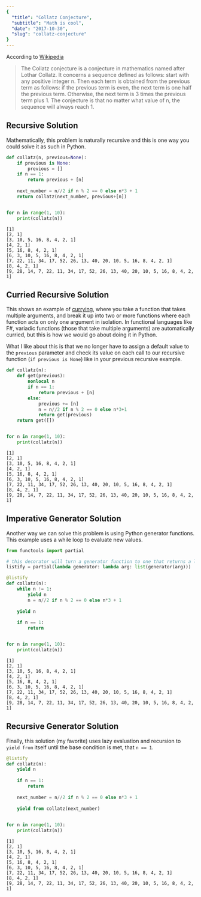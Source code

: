 ```yaml
---
{
  "title": "Collatz Conjecture",
  "subtitle": "Math is cool",
  "date": "2017-10-30",
  "slug": "collatz-conjecture"
}
---
```

<!--more-->

According to [Wikipedia](https://en.wikipedia.org/wiki/Collatz_conjecture)

>The Collatz conjecture is a conjecture in mathematics named after Lothar Collatz. It concerns a sequence defined as follows: start with any positive integer n. Then each term is obtained from the previous term as follows: if the previous term is even, the next term is one half the previous term. Otherwise, the next term is 3 times the previous term plus 1. The conjecture is that no matter what value of n, the sequence will always reach 1.

## Recursive Solution

Mathematically, this problem is naturally recursive and this is one way you could solve it as such in Python.


```python
def collatz(n, previous=None):
    if previous is None:
        previous = []
    if n == 1:
        return previous + [n]
    
    next_number = n//2 if n % 2 == 0 else n*3 + 1
    return collatz(next_number, previous+[n])


for n in range(1, 10):
    print(collatz(n))
```

    [1]
    [2, 1]
    [3, 10, 5, 16, 8, 4, 2, 1]
    [4, 2, 1]
    [5, 16, 8, 4, 2, 1]
    [6, 3, 10, 5, 16, 8, 4, 2, 1]
    [7, 22, 11, 34, 17, 52, 26, 13, 40, 20, 10, 5, 16, 8, 4, 2, 1]
    [8, 4, 2, 1]
    [9, 28, 14, 7, 22, 11, 34, 17, 52, 26, 13, 40, 20, 10, 5, 16, 8, 4, 2, 1]


## Curried Recursive Solution

This shows an example of [currying](https://en.wikipedia.org/wiki/Currying), where you take a function that takes multiple arguments, and break it up into two or more functions where each function acts on only one argument in isolation. In functional languages like F#, variadic functions (those that take multiple arguments) are automatically curried, but this is how we would go about doing it in Python. 

What I like about this is that we no longer have to assign a default value to the `previous` parameter and check its value on each call to our recursive function (`if previous is None`) like in your previous recursive example.


```python
def collatz(n):
    def get(previous):
        nonlocal n
        if n == 1:
            return previous + [n]
        else:
            previous += [n]
            n = n//2 if n % 2 == 0 else n*3+1
            return get(previous)
    return get([])


for n in range(1, 10):
    print(collatz(n))
```

    [1]
    [2, 1]
    [3, 10, 5, 16, 8, 4, 2, 1]
    [4, 2, 1]
    [5, 16, 8, 4, 2, 1]
    [6, 3, 10, 5, 16, 8, 4, 2, 1]
    [7, 22, 11, 34, 17, 52, 26, 13, 40, 20, 10, 5, 16, 8, 4, 2, 1]
    [8, 4, 2, 1]
    [9, 28, 14, 7, 22, 11, 34, 17, 52, 26, 13, 40, 20, 10, 5, 16, 8, 4, 2, 1]


## Imperative Generator Solution

Another way we can solve this problem is using Python generator functions. This example uses a while loop to evaluate new values.


```python
from functools import partial

# this decorator will turn a generator function to one that returns a list
listify = partial(lambda generator: lambda arg: list(generator(arg)))
```

```python
@listify
def collatz(n):
    while n != 1:
        yield n
        n = n//2 if n % 2 == 0 else n*3 + 1
        
    yield n
    
    if n == 1:
        return 


for n in range(1, 10):
    print(collatz(n))
```

    [1]
    [2, 1]
    [3, 10, 5, 16, 8, 4, 2, 1]
    [4, 2, 1]
    [5, 16, 8, 4, 2, 1]
    [6, 3, 10, 5, 16, 8, 4, 2, 1]
    [7, 22, 11, 34, 17, 52, 26, 13, 40, 20, 10, 5, 16, 8, 4, 2, 1]
    [8, 4, 2, 1]
    [9, 28, 14, 7, 22, 11, 34, 17, 52, 26, 13, 40, 20, 10, 5, 16, 8, 4, 2, 1]


## Recursive Generator Solution

Finally, this solution (my favorite) uses lazy evaluation and recursion to `yield from` itself until the base condition is met, that `n == 1`.


```python
@listify
def collatz(n):
    yield n
    
    if n == 1:
        return
    
    next_number = n//2 if n % 2 == 0 else n*3 + 1
    
    yield from collatz(next_number) 
        

for n in range(1, 10):
    print(collatz(n))
```

    [1]
    [2, 1]
    [3, 10, 5, 16, 8, 4, 2, 1]
    [4, 2, 1]
    [5, 16, 8, 4, 2, 1]
    [6, 3, 10, 5, 16, 8, 4, 2, 1]
    [7, 22, 11, 34, 17, 52, 26, 13, 40, 20, 10, 5, 16, 8, 4, 2, 1]
    [8, 4, 2, 1]
    [9, 28, 14, 7, 22, 11, 34, 17, 52, 26, 13, 40, 20, 10, 5, 16, 8, 4, 2, 1]


